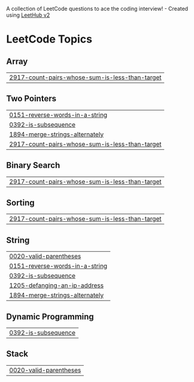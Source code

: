A collection of LeetCode questions to ace the coding interview! - Created using [LeetHub v2](https://github.com/arunbhardwaj/LeetHub-2.0)
<!---LeetCode Topics Start-->
# LeetCode Topics
## Array
|  |
| ------- |
| [2917-count-pairs-whose-sum-is-less-than-target](https://github.com/araviind-p/LeetCode/tree/master/2917-count-pairs-whose-sum-is-less-than-target) |
## Two Pointers
|  |
| ------- |
| [0151-reverse-words-in-a-string](https://github.com/araviind-p/LeetCode/tree/master/0151-reverse-words-in-a-string) |
| [0392-is-subsequence](https://github.com/araviind-p/LeetCode/tree/master/0392-is-subsequence) |
| [1894-merge-strings-alternately](https://github.com/araviind-p/LeetCode/tree/master/1894-merge-strings-alternately) |
| [2917-count-pairs-whose-sum-is-less-than-target](https://github.com/araviind-p/LeetCode/tree/master/2917-count-pairs-whose-sum-is-less-than-target) |
## Binary Search
|  |
| ------- |
| [2917-count-pairs-whose-sum-is-less-than-target](https://github.com/araviind-p/LeetCode/tree/master/2917-count-pairs-whose-sum-is-less-than-target) |
## Sorting
|  |
| ------- |
| [2917-count-pairs-whose-sum-is-less-than-target](https://github.com/araviind-p/LeetCode/tree/master/2917-count-pairs-whose-sum-is-less-than-target) |
## String
|  |
| ------- |
| [0020-valid-parentheses](https://github.com/araviind-p/LeetCode/tree/master/0020-valid-parentheses) |
| [0151-reverse-words-in-a-string](https://github.com/araviind-p/LeetCode/tree/master/0151-reverse-words-in-a-string) |
| [0392-is-subsequence](https://github.com/araviind-p/LeetCode/tree/master/0392-is-subsequence) |
| [1205-defanging-an-ip-address](https://github.com/araviind-p/LeetCode/tree/master/1205-defanging-an-ip-address) |
| [1894-merge-strings-alternately](https://github.com/araviind-p/LeetCode/tree/master/1894-merge-strings-alternately) |
## Dynamic Programming
|  |
| ------- |
| [0392-is-subsequence](https://github.com/araviind-p/LeetCode/tree/master/0392-is-subsequence) |
## Stack
|  |
| ------- |
| [0020-valid-parentheses](https://github.com/araviind-p/LeetCode/tree/master/0020-valid-parentheses) |
<!---LeetCode Topics End-->